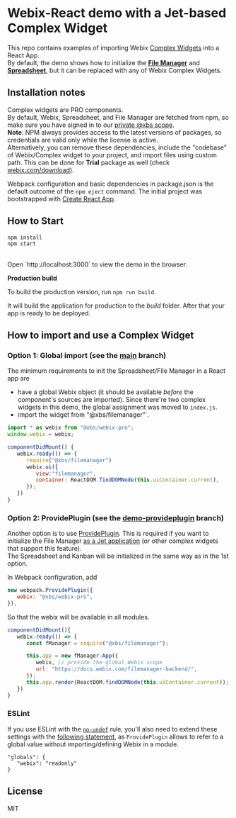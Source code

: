 Webix-React demo with a Jet-based Complex Widget
================

This repo contains examples of importing Webix [Complex Widgets](https://webix.com/widget/complex-widgets/) into a React App.<br/>
By default, the demo shows how to initialize the [**File Manager**](https://webix.com/filemanager/) and [**Spreadsheet**](https://webix.com/spreadsheet/), but it can be replaced with any of Webix Complex Widgets. 


Installation notes
----------------
Complex widgets are PRO components.<br/>By default, Webix, Spreadsheet, and File Manager are fetched from npm, so make sure you have signed in to our [private @xbs scope](https://docs.webix.com/desktop__install.html#installingwithnpm). <br/>
**Note**: NPM always provides access to the latest versions of packages, so credentials are valid only while the license is active. <br/>
Alternatively, you can remove these dependencies, include the "codebase" of Webix/Complex widget to your project, and import files using custom path. This can be done for **Trial** package as well (check [webix.com/download](https://webix.com/download/)).

Webpack configuration and basic dependencies in package.json is the default outcome of the `npm eject` command. The initial project was bootstrapped with [Create React App](https://github.com/facebookincubator/create-react-app).

How to Start
----------------

```
npm install
npm start
```
<br/>
Open `http://localhost:3000` to view the demo in the browser.


**Production build**

To build the production version, run `npm run build`.

It will build the application for production to the *build* folder. After that your app is ready to be deployed.

How to import and use a Complex Widget
-------
### Option 1: Global import (see the [main](https://github.com/webix-hub/react-demo-complex/tree/main) branch)

The minimum requirements to init the Spreadsheet/File Manager in a React app are
- have a global Webix object  (it should be available *before* the component's sources are imported).
Since there're two complex widgets in this demo, the global assignment was moved to `index.js`.
- import the widget from "@xbs/filemanager"`.

```js
import * as webix from "@xbs/webix-pro";
window.webix = webix;
```

```js
componentDidMount() {
   webix.ready(() => {
      require("@xbs/filemanager")
      webix.ui({ 
         view:"filemanager",
         container: ReactDOM.findDOMNode(this.uiContainer.current),
      });
   })
}
```

### Option 2: ProvidePlugin (see the [demo-provideplugin](https://github.com/webix-hub/react-demo-complex/tree/demo-provideplugin) branch)

Another option is to use [ProvidePlugin](https://webpack.js.org/plugins/provide-plugin/).
This is required if you want to initialize the File Manager [as a Jet application](https://docs.webix.com/filemanager__creating_filemanager.html) (or other complex widgets that support this feature).<br/> 
The Spreadsheet and Kanban will be initialized in the same way as in the 1st option.

In Webpack configuration, add 
```js
new webpack.ProvidePlugin({
   webix: "@xbs/webix-pro",
}),
```
So that the webix will be available in all modules.

```js
componentDidMount(){
   webix.ready(() => {
      const fManager = require("@xbs/filemanager");

      this.app = new fManager.App({
         webix,	// provide the global Webix scope
         url: "https://docs.webix.com/filemanager-backend/",
      });
      this.app.render(ReactDOM.findDOMNode(this.uiContainer.current));
   })
}
```
### ESLint

If you use ESLint with the [`no-undef`](https://eslint.org/docs/rules/no-undef) rule, you'll also need to extend these settings with the [following statement](https://eslint.org/docs/user-guide/configuring#specifying-globals), as `ProvidePlugin` allows to refer to a global value without importing/defining Webix in a module.
```
"globals": {
   "webix": "readonly"
}
```

License
--------

MIT
